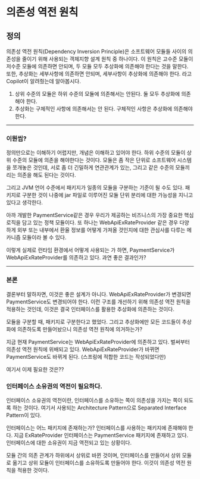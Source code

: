 # 의존성 역전 원칙

## 정의

의존성 역전 원칙(Dependency Inversion Principle)은 소프트웨어 모듈들 사이의 의존성을 줄이기 위해 사용되는 객체지향 설계 원칙 중 하나이다.
이 원칙은 고수준 모듈이 저수준 모듈에 의존하면 안되며, 두 모듈 모두 추상화에 의존해야 한다는 것을 말한다. 
또한, 추상화는 세부사항에 의존하면 안되며, 세부사항이 추상화에 의존해야 한다.
라고 Copilot이 알려줬는데 알아봅시다.

1. 상위 수준의 모듈은 하위 수준의 모듈에 의존해서는 안된다. 둘 모두 추상화에 의존해야 한다.
2. 추상화는 구체적인 사항에 의존해서는 안 된다. 구체적인 사항은 추상화에 의존해야 한다. 

---
### 이뭔씹?
정의만으로는 이해하기 어렵지만, 개념은 이해하고 있어야 한다.
하위 수준의 모듈이 상위 수준의 모듈에 의존을 해야한다는 것이다.
모듈은 좀 작은 단위로 소프트웨어 시스템을 쪼개놓은 것인데, 서로 좀 더 긴밀하게 연관관계가 있는, 그리고 같은 수준의 모듈끼리는 의존을 해도 된다는 것이다.

그리고 JVM 언어 수준에서 패키지가 일종의 모듈을 구분하는 기준이 될 수도 있다.
패키지로 구분한 것이 나중에 jar 파일로 이루어진 모듈 단위 분리에 대한 가능성을 지니고 있다고 생각한다. 

아까 개발한 PaymentService같은 경우 우리가 제공하는 비즈니스의 가장 중요한 핵심 로직을 담고 있는 정책 모듈이다.
또 하나는 WebApiExRateProvider 같은 경우 다양하게 외부 또는 내부에서 환율 정보를 어떻게 가져올 것인지에 대한 관심사를 다루는 메카니즘 모듈이라 볼 수 있다.

이렇게 실제로 런타임 환경에서 어떻게 사용되는 가 하면, PaymentService가 WebApiExRateProvider를 의존하고 있다.
과연 좋은 결과인가?

---
### 본론
결론부터 말하자면, 이것은 좋은 설계가 아니다.
WebApiExRateProvider가 변경되면 PaymentService도 변경되어야 한다.
이런 구조를 개선하기 위해 의존성 역전 원칙을 적용하는 것인데, 이것은 결국 인터페이스를 활용한 추상화에 의존하는 것이다.

모듈을 구분할 때, 패키지로 구분한다고 했었다.
그리고 추상화에만 모든 코드들이 추상화에 의존하도록 만들어놨으니 의존성 역전 원칙에 의거하는가?

지금 현재 PaymentService는 WebApiExRateProvider에 의존하고 있다.
벌써부터 의존성 역전 원칙에 위배되고 있다.
WebApiExRateProvider가 바뀌면 PaymentService도 바뀌게 된다. (스프링에 적합한 코드는 작성되었다만)

여기서 이제 필요한 것은??

### 인터페이스 소유권의 역전이 필요하다.
인터페이스 소유권의 역전이란, 인터페이스를 소유하는 쪽이 의존성을 가지는 쪽이 되도록 하는 것이다.
여기서 사용되는 Architecture Pattern으로 Separated Interface Pattern이 있다.

인터페이스는 어느 패키지에 존재하는가?
인터페이스를 사용하는 패키지에 존재해야 한다.
지금 ExRateProvider 인터페이스는 PaymentService 패키지에 존재하고 있다.
인터페이스에 대한 소유권이 지금 역전되고 있는 상황이다.

모듈 간의 의존 관계가 하위에서 상위로 바뀐 것이며, 인터페이스를 만들어서 상위 모듈로 옮기고 상위 모듈이 인터페이스를 소유하도록 만들어야 한다.
이것이 의존성 역전 원칙을 적용한 것이다.